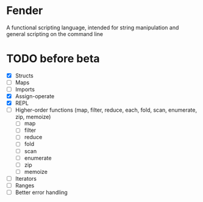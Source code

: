 # Fender
A functional scripting language, intended for string manipulation and general scripting on the command line

# TODO before beta
- [x] Structs
- [ ] Maps
- [ ] Imports
- [x] Assign-operate
- [x] REPL
- [ ] Higher-order functions (map, filter, reduce, each, fold, scan, enumerate, zip, memoize)
  - [ ] map
  - [ ] filter
  - [ ] reduce
  - [ ] fold
  - [ ] scan
  - [ ] enumerate
  - [ ] zip
  - [ ] memoize
- [ ] Iterators
- [ ] Ranges
- [ ] Better error handling
